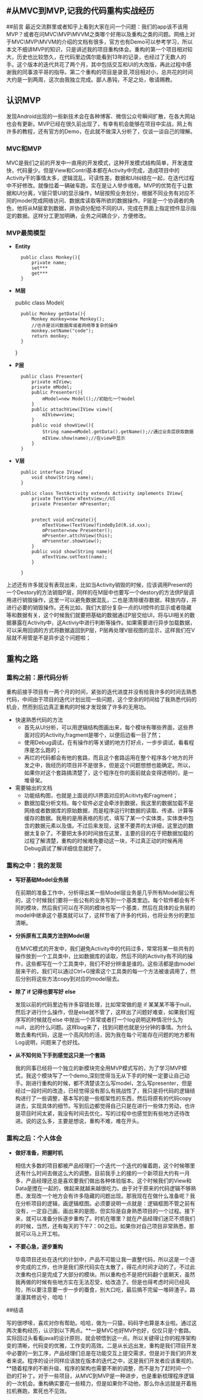 #从MVC到MVP,记我的代码重构实战经历
---


##前言
最近交流群里或者知乎上看到大家在问一个问题：我们的app该不该用MVP？或者在问MVC\MVP\MVVM之类哪个好用以及重构之类的问题。网络上对于MVC\MVP\MVVM的介绍的文档有很多，官方也有Demo可以参考学习，所以本文不细讲MVP的知识，只是讲述我的项目重构体会。重构的第一个项目相对较大，历史也比较悠久，在代码里边偶尔能看到13年的记录，也经过了无数人的手。这个版本的迭代共花了两个月，其中包括交互和UI的大改版，再此过程中感谢我的同事浪平哥的指导。第二个重构的项目是录音,项目相对小，总共花的时间大约是一到两周，这次由我独立完成。鄙人愚钝，不足之处，敬请赐教。

## 认识MVP

发现Android出现的一些新技术会在各种博客、微信公众号瞬间扩散，在各大网站也会有更新。MVP已经在很久前出现了，有幸有机会能够在项目中实战，网上有许多的教程，还有官方的Demo，在此就不做深入分析了，仅谈一谈自己的理解。

### MVC和MVP

MVC是我们之前的开发中一直用的开发模式，这种开发模式结构简单，开发速度快，代码量少。但是View和Contrl基本都在Activity中完成，造成项目中的Activity干的事情太多，逻辑混乱，可读性差。数据和UI纠结在一起，在迭代过程中不好修改。就像拉着一辆破车跑，实在是让人举步维艰。MVP的优势在于让数据和UI分离，V层只管UI的显示操作，M层按照业务划分，根据不同业务有对应不同的model完成网络访问、数据库读取等所欲的数据操作。P层是一个协调者的角色，他将从M层拿到数据，并协调分配给不同的UI，完成在界面上指定控件显示指定的数据。这样分工更加明确，业务之间耦合少，方便修改。

### MVP最简模型

+ **Entity**

		public class Monkey(){
			private name;
			set***
			get***
		}

+ **M层**

	public class Model{
		
		public Monkey getData(){
			Monkey monkey=new Monkey();
			//也许是访问数据库或者网络等复杂的操作
			monkey.setName("code");
			return monkey;
	    }
	
	}

+ **P层**

		public class Presenter{
			private mIView;
			private mModel;
			public Presenter(){
				mModel=new Model();//初始化一个model
			}
			public attachView(IView view){
				mIView=view;
			}
			public void showView(){
				String name=mModel.getData().getName();//通过业务层获取数据
				mIView.show(name);//在view中显示
			}
		}

+ **V层**

		public interface IView{
			void show(String name);
		}
		
		public class TestActivity extends Activity implements IView{
			private TextView mTextview;//UI
			private Presenter mPresenter;
			
	
			protect void onCreate(){
				mTextView=(TextView)findeById(R.id.xxx);
				mPrsenter=new Presenter();
				mPrsenter.attchView(this);
				mPrsennter.showView();
			}
			public void show(String name){
				mTextView.setText(name);
			}
	
		}
上述还有许多就没有表现出来，比如当Activity销毁的时候，应该调用Present的一个Destory的方法销毁P层，同样的在M层中也要写一个destory的方法供P层调用进行销毁操作，这里一可以避免数据混乱，二也是清除缓存数据，释放内存，并进行必要的销毁操作。还有比如，我们大部分复杂一点的UI控件的显示或者隐藏等和数据有关，这个时候我们就要把基础的数据通过P层交给UI，将与UI相关的数据暴露在Activity中，这Activiy中进行判断等操作。如果需要进行异步加载数据，可以采用回调的方式将数据返回到P层，P层再处理V层视图的显示，这样我们在V层就不用管是不是异步这个问题啦；

## 重构之路

### 重构之前：原代码分析

重构前接手项目有一两个月的时间，紧张的迭代进度并没有给我许多的时间去熟悉代码，中间由于项目的迭代计划出现一些问题，这个空余的时间给了我熟悉代码的机会，然而到后边真正重构的时候才发现做了许多的无用功。

+ 快速熟悉代码的方法
	+ 首先从UI分析，可以用逻辑结构图画出来，每个模块有哪些界面，这些界面对应的Activity,fragment是哪个，以便后边看一目了然；
	+ 使用Debug调试，在有操作的等关键的地方打好点，一步步调试，看看程序是怎么跑的；
	+ 再烂的代码都会有他的套路，而且这个套路运用在整个程序各个地方的开发之中，我经历的项目并不是很多，但是这个问题想想也能确定。所以，如果你对这个套路搞清楚了，这个程序在你的面前就会变得透明的，是一堆骨架。
+ 需要输出的文档
	+ 功能结构图，也就是上面说的UI界面对应的Acitivty和Fragment；
	+ 数据加载分析文档，每个软件必定会牵涉到数据，我这里的数据加载不是网络或者数据库的原始数据，而是程序运行时数据的读取、传递、计算等缓存的数据。我用的是用表格的形式，填写了某一个实体类，实体类中包含的数据元素以及值。不过后来发现，这里不要弄的太详细，这里边的数据太复杂了。不要把太多的时间放在这里，主要的目的在于把数据加载的过程了解清楚，重构的时候难免要动这一块，不过真正动的时候再用Debug调试了解详细信息就好了。
### 重构之中：我的发现
+ **写好基础Model业务层**
  
	在前期的准备工作中，分析得出某一些Model层业务是几乎所有Model层公有的，这个时候我们要将一些公有的业务写到一个基类里边。每个软件都会有不同的模块，然后我们可以在不同的模块也写一个基类，然后在具体的业务层的model中继承这个基类就可以了，这样节省了许多的代码，也将业务分的更加清晰。
+ **分拆原有工具类方法到Model层**

	在MVC模式的开发中，我们避免Activity中的代码过多，常常将某一些共有的操作放到一个工具类中，比如数据库的读取，然后不同的Activity有不同的操作，这些都写在一个工具类中，我们不好分辨谁是谁的。这些活都是由model层来干的，我们可以通过Ctrl+G搜索这个工具类的每一个方法被谁调用了，然后分别将这些方法copy到对应的model层去。
+ **除了 if 记得也要写好 else**

	发现以前的代码里边有许多容错处理，比如常常做的是 if 某某某不等于null，然后才进行什么操作，但是else就不管了，这样出了问题好难查，如果我们程序写的时候就在else 中抛出一个异常或者打一个log说明这种情况什么为null，出的什么问题。这样bug来了，找到问题也就是分分钟的事情。为什么敢去重构代码，这是一个高风险的活，因为我在每个可能存在问题的地方都有Log说明，问题来了也好找。
+ **从不知何处下手到感觉这只是一个套路**

	我的同事已经将一个独立的新模块完全用MVP模式写的，为了学习MVP模式，我这个模块写了一个demo,深刻觉得当无从下手的时候一定要让自己动手。刚进行重构的时候，都不清楚该怎么写model，怎么写presenter，但是经过一段时间的改造，已经觉得没有那么有挑战性了，我只是将代码的逻辑结构进行了一些调整，基本写的是一些框架性的东西，然后将原有的代码copy进去，实现具体的细节。写到后边都觉得自己只是在进行一些体力劳动，也许是项目时间太紧，我没有时间去优化，写的过程中也感觉到有些地方还待改进。说的这么多，主要是想说，重构不难，难在开头。
### 重构之后：个人体会
+ **做好准备，把握时机**

	相信大多数的项目都被产品经理们一个迭代一个迭代的催着跑，这个时候哪里还有什么时间去做这么大的调整。目前我手上的接的一个新项目大约有一月多，产品经理还总是喜欢要我们做出各种体验版本。这个时候我们的View和Data是搅在一起的，做起来就越来越很吃力。由于对于原来的代码逻辑不够熟悉，发现改一个地方会有许多隐藏的问题出现。那我现在在做什么准备呢？我在分析项目的逻辑，画逻辑框图。必须要说明一点就是：逻辑框图不管之前有没有，一定自己画，画出来的是图，但实际是自身熟悉项目的一个过程。接下来，就可以准备分拆逐步重构了。时机在哪里？就在产品经理们迷茫不烦我们的时候，当然，还有每天的下午7：00之后。如果你对自己项目非常熟悉，那就可以马上开工啦。
+ **不要心急，逐步重构**

	毕竟项目还处在迭代的计划中，产品不可能让我一直整代码，所以这是一个逐步完成的工作，也许是我们原代码实在太散了，得花点时间才动的了。不过此次重构也只是完成了大部分的模块。所以重构也不是把代码翻个底朝天，虽然我再做的时候有些地方实在无法忍受，给改造了。但是也得考虑时间已经风险，所以要注意要一步一步的蚕食，别大口吃，最后搞不完留一堆碎渣子。路漫漫其修远兮，哈哈！

##结语

写的很啰嗦，喜欢对你有帮助。哈哈，做为一只猿，码码字也算是本业啦。通过这两次重构经历，认识到以下两点。**一是MVC也好MVP也好，仅仅只是个套路。实际回过头看看java的设计原则，就会顿悟到这一点。所以关键得让你的程序架构变的清晰，代码变的优雅，工作变的高效。二是从长远出发，重构是我们项目开发中必要的一到工序，产品经理们总是在功能交互上提交需求，但是对于我们的开发者来说。程序的设计同样应该放在版本的迭代之中，这是我们开发者应该重视的。**随着程序的不断升级、程序的架构也需要不断的调整，而不是为了赶时间一个劲的打补丁。对于一些项目，从MVC到MVP是一种进步，也是重新梳理程序逻辑的一次机会。重构确实要花一些精力，但是如果你不动他，那么你永远就是开着拖拉机赛跑，累死也不见效。